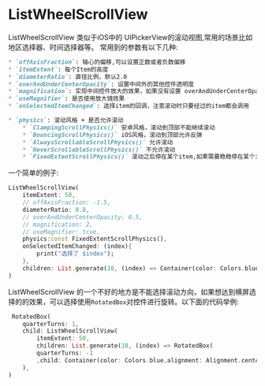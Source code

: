 # ListWheelScrollView
ListWheelScrollView 类似于iOS中的 UIPickerView的滚动视图,常用的场景比如地区选择器、时间选择器等。
常用到的参数有以下几种:
```markdown
* `offAxisFraction`: 轴心的偏移,可以设置正数或者负数偏移
* `itemExtent`: 每个Item的高度
* `diameterRatio`: 直径比例，默认2.0
* `overAndUnderCenterOpacity`: 设置中间外的其他控件透明度
* `magnification`: 实现中间控件放大的效果，如果没有设置 overAndUnderCenterOpacity 的值，必须将 useMagnifier 设置为 true
* `useMagnifier`: 是否使用放大镜效果
* `onSelectedItemChanged`: 选择item的回调，注意滚动时只要经过的item都会调用

* `physics`: 滚动风格 + 是否允许滚动
    * `ClampingScrollPhysics()` 安卓风格，滚动到顶部不能继续滚动
    * `BouncingScrollPhysics()` iOS风格，滚动到顶部允许反弹
    * `AlwaysScrollableScrollPhysics()` 允许滚动
    * `NeverScrollableScrollPhysics()` 不允许滚动
    * `FixedExtentScrollPhysics()` 滚动之后停在某个item,如果需要稳稳停在某个item上可以使用此选项
```

一个简单的例子:
```dart
ListWheelScrollView(
    itemExtent: 50,
    // offAxisFraction: -1.5,
    diameterRatio: 0.8,
    // overAndUnderCenterOpacity: 0.5,
    // magnification: 2,
    // useMagnifier: true,
    physics:const FixedExtentScrollPhysics(),
    onSelectedItemChanged: (index){
        print("选择了 $index");
    },
    children: List.generate(10, (index) => Container(color: Colors.blue))
)
```
ListWheelScrollView 的一个不好的地方是不能选择滚动方向，如果想达到横屏选择的的效果，可以选择使用`RotatedBox`对控件进行旋转。以下面的代码举例:
```dart
 RotatedBox(
    quarterTurns: 1,
    child: ListWheelScrollView(
        itemExtent: 50,
        children: List.generate(10, (index) => RotatedBox( 
        quarterTurns: -1
        ,child: Container(color: Colors.blue,alignment: Alignment.center,child: Text("$index"),)))
    ),
)
```
